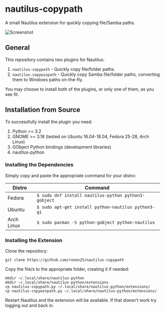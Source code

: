 # nautilus-copypath
A small Nautilus extension for quickly copying file/Samba paths.

![Screenshot](https://github.com/ronen25/nautilus-copypath/blob/master/screenshots/screenshot.png)

## General
This repository contains two plugins for Nautilus:
1. `nautilus-copypath` - Quickly copy file/folder paths.
2. `nautilus-copywinpath` - Quickly copy Samba file/folder paths, converting them to Windows
paths on-the-fly.

You may choose to install both of the plugins, or only one of them, as you see fit.

## Installation from Source
To successfully install the plugin you need:
1. Python >= 3.2
2. GNOME >= 3.18 (tested on Ubuntu 16.04-18.04, Fedora 25-28, Arch Linux)
3. GObject Python bindings (development libraries)
4. nautilus-python

### Installing the Dependencies
Simply copy and paste the appropriate command for your distro:

| Distro | Command|
|--------|--------|
| Fedora | ``` $ sudo dnf install nautilus-python python3-gobject ``` |
| Ubuntu | ``` $ sudo apt-get install python-nautilus python3-gi ``` |
| Arch Linux | ``` $ sudo pacman -S python-gobject python-nautilus ``` |

### Installing the Extension
Clone the repository:
```
git clone https://github.com/ronen25/nautilus-copypath
```

Copy the file/s to the appropriate folder, creating it if needed:
```
mkdir ~/.local/share/nautilus-python
mkdir ~/.local/share/nautilus-python/extensions
cp nautilus-copypath.py ~/.local/share/nautilus-python/extensions/
cp nautilus-copywinpath.py ~/.local/share/nautilus-python/extensions/
```

Restart Nautilus and the extension will be available. If that doesn't work try logging out and back in. 
